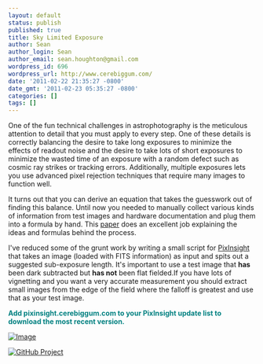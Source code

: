```yaml
---
layout: default
status: publish
published: true
title: Sky Limited Exposure
author: Sean
author_login: Sean
author_email: sean.houghton@gmail.com
wordpress_id: 696
wordpress_url: http://www.cerebiggum.com/
date: '2011-02-22 21:35:27 -0800'
date_gmt: '2011-02-23 05:35:27 -0800'
categories: []
tags: []
---
```

One of the fun technical challenges in astrophotography is the meticulous attention to detail that you must apply to every step. One of these details is correctly balancing the desire to take long exposures to minimize the effects of readout noise and the desire to take lots of short exposures to minimize the wasted time of an exposure with a random defect such as cosmic ray strikes or tracking errors. Additionally, multiple exposures lets you use advanced pixel rejection techniques that require many images to function well.

It turns out that you can derive an equation that takes the guesswork out of finding this balance. Until now you needed to manually collect various kinds of information from test images and hardware documentation and plug them into a formula by hand. This [paper](http://www.hiddenloft.com/notes/SubExposures.pdf) does an excellent job explaining the ideas and formulas behind the process.

I've reduced some of the grunt work by writing a small script for [PixInsight](http://pixinsight.com) that takes an image (loaded with FITS information) as input and spits out a suggested sub-exposure length. It's important to use a test image that <strong>has</strong> been dark subtracted but <strong>has not</strong> been flat fielded.If you have lots of vignetting and you want a very accurate measurement you should extract small images from the edge of the field where the falloff is greatest and use that as your test image.

<strong><span style="color: #008080;">Add pixinsight.cerebiggum.com to your PixInsight update list to download the most recent version.</span></strong>

[![Image]({{site.url_root}}/assets/data/2010/11/SkyLimitedExposure-0.2.png)]({{site.url_root}}/assets/data/2010/11/SkyLimitedExposure-0.2.png)

[![GitHub Project]({{site.url_root}}/assets/data/2011/02/github.png)](https://github.com/seanhoughton/CalculateSkyLimitedExposure)

